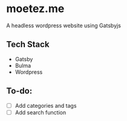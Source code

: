 # moetez.me

A headless wordpress website using Gatsbyjs

## Tech Stack

- Gatsby
- Bulma
- Wordpress

## To-do:

- [ ] Add categories and tags
- [ ] Add search function
